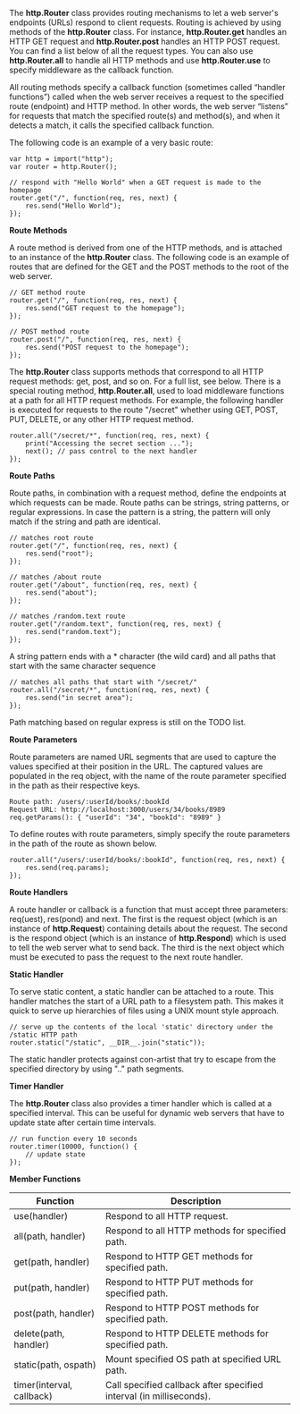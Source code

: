 The **http.Router** class provides routing mechanisms to let a web server's
endpoints (URLs) respond to client requests. Routing is achieved by using
methods of the **http.Router** class. For instance, **http.Router.get** handles
an HTTP GET request and  **http.Router.post** handles an HTTP POST request.
You can find a list below of all the request types. You can also use
**http.Router.all** to handle all HTTP methods and use **http.Router.use**
to specify middleware as the callback function.

All routing methods specify a callback function (sometimes called “handler functions”)
called when the web server receives a request to the specified route (endpoint) and HTTP method.
In other words, the web server “listens” for requests that match the specified route(s) and method(s),
and when it detects a match, it calls the specified callback function.

The following code is an example of a very basic route:

	var http = import("http");
	var router = http.Router();

	// respond with "Hello World" when a GET request is made to the homepage
	router.get("/", function(req, res, next) {
		res.send("Hello World");
	});

**Route Methods**

A route method is derived from one of the HTTP methods, and is attached to an instance of the **http.Router** class.
The following code is an example of routes that are defined for the GET and the POST methods to the root of the web server.

	// GET method route
	router.get("/", function(req, res, next) {
		res.send("GET request to the homepage");
	});

	// POST method route
	router.post("/", function(req, res, next) {
		res.send("POST request to the homepage");
	});

The **http.Router** class supports methods that correspond to all HTTP request methods: get, post, and so on.
For a full list, see below. There is a special routing method, **http.Router.all**, used to load middleware
functions at a path for all HTTP request methods. For example, the following handler is executed for requests
to the route "/secret" whether using GET, POST, PUT, DELETE, or any other HTTP request method.

	router.all("/secret/*", function(req, res, next) {
		print("Accessing the secret section ...");
		next(); // pass control to the next handler
	});

**Route Paths**

Route paths, in combination with a request method, define the endpoints at which requests can be made.
Route paths can be strings, string patterns, or regular expressions. In case the pattern is a string,
the pattern will only match if the string and path are identical.

	// matches root route
	router.get("/", function(req, res, next) {
		res.send("root");
	});

	// matches /about route
	router.get("/about", function(req, res, next) {
		res.send("about");
	});

	// matches /random.text route
	router.get("/random.text", function(req, res, next) {
		res.send("random.text");
	});

A string pattern ends with a \* character (the wild card) and all paths that start
with the same character sequence

	// matches all paths that start with "/secret/"
	router.all("/secret/*", function(req, res, next) {
		res.send("in secret area");
	});

Path matching based on regular express is still on the TODO list.

**Route Parameters**

Route parameters are named URL segments that are used to capture the values specified
at their position in the URL. The captured values are populated in the req object,
with the name of the route parameter specified in the path as their respective keys.

	Route path: /users/:userId/books/:bookId
	Request URL: http://localhost:3000/users/34/books/8989
	req.getParams(): { "userId": "34", "bookId": "8989" }

To define routes with route parameters, simply specify the route parameters in the path of the
route as shown below.

	router.all("/users/:userId/books/:bookId", function(req, res, next) {
		res.send(req.params);
	});

**Route Handlers**

A route handler or callback is a function that must accept three parameters:
req(uest), res(pond) and next. The first is the request object (which is an
instance of **http.Request**) containing details about the request. The second
is the respond object (which is an instance of **http.Respond**) which is used
to tell the web server what to send back. The third is the next object which
must be executed to pass the request to the next route handler.

**Static Handler**

To serve static content, a static handler can be attached to a route. This handler
matches the start of a URL path to a filesystem path. This makes it quick
to serve up hierarchies of files using a UNIX mount style approach.

	// serve up the contents of the local 'static' directory under the /static HTTP path
	router.static("/static", __DIR__.join("static"));

The static handler protects against con-artist that try to escape from
the specified directory by using ".." path segments.

**Timer Handler**

The **http.Router** class also provides a timer handler which is called
at a specified interval. This can be useful for dynamic web servers that
have to update state after certain time intervals.

	// run function every 10 seconds
	router.timer(10000, function() {
		// update state
	});

**Member Functions**

| Function | Description |
| ------ | ----------- |
| use(handler) | Respond to all HTTP request. |
| all(path, handler) | Respond to all HTTP methods for specified path. |
| get(path, handler) | Respond to HTTP GET methods for specified path. |
| put(path, handler) | Respond to HTTP PUT methods for specified path. |
| post(path, handler) | Respond to HTTP POST methods for specified path. |
| delete(path, handler) | Respond to HTTP DELETE methods for specified path. |
| static(path, ospath) | Mount specified OS path at specified URL path. |
| timer(interval, callback) | Call specified callback after specified interval (in milliseconds). |
